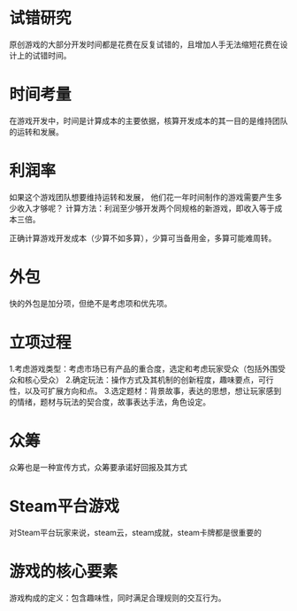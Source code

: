 # 试错研究
原创游戏的大部分开发时间都是花费在反复试错的，且增加人手无法缩短花费在设计上的试错时间。

# 时间考量
在游戏开发中，时间是计算成本的主要依据，核算开发成本的其一目的是维持团队的运转和发展。

# 利润率
如果这个游戏团队想要维持运转和发展，
他们花一年时间制作的游戏需要产生多少收入才够呢？
计算方法：利润至少够开发两个同规格的新游戏，即收入等于成本三倍。

正确计算游戏开发成本（少算不如多算），少算可当备用金，多算可能难周转。

# 外包
快的外包是加分项，但绝不是考虑项和优先项。

# 立项过程
1.考虑游戏类型：考虑市场已有产品的重合度，选定和考虑玩家受众（包括外围受众和核心受众）
2.确定玩法：操作方式及其机制的创新程度，趣味要点，可行性，以及可扩展方向和点。
3.选定题材：背景故事，表达的思想，想让玩家感到的情绪，题材与玩法的契合度，故事表达手法，角色设定。

# 众筹
众筹也是一种宣传方式，众筹要承诺好回报及其方式

# Steam平台游戏
对Steam平台玩家来说，steam云，steam成就，steam卡牌都是很重要的

# 游戏的核心要素
游戏构成的定义：包含趣味性，同时满足合理规则的交互行为。
